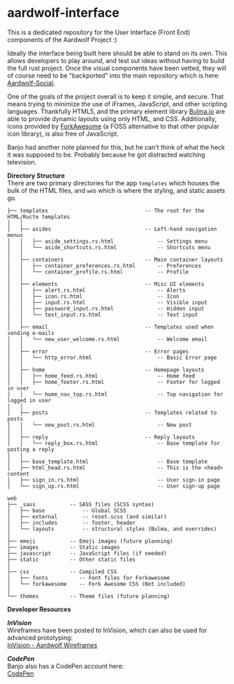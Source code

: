 # aardwolf-interface
This is a dedicated repository for the User Interface (Front End) components of the Aardwolf Project :)

Ideally the interface being built here should be able to stand on its own.  This allows developers to play around, and test out ideas 
without having to build the full rust project.  Once the visual components have been vetted, they will of course need to be "backported" into the main repository
which is here: [Aardwolf-Social](https://gibhub.com/aardwolf-social/aardwolf).
<br />

One of the goals of the project overall is to keep it simple, and secure.  That means trying to minimize the use of iFrames, JavaScript, and other scripting 
languages.  Thankfully HTML5, and the primary element library [Bulma.io](https://bulma.io) are able to provide dynamic layouts using only HTML, and CSS. 
Additionally, icons provided by [ForkAwesome](https://forkawesome.github.io/Fork-Awesome/) (a FOSS alternative to that other popular icon library),
is also free of JavaScript. 
<br />


Banjo had another note planned for this, but he can't think of what the heck it was supposed to be.  Probably because he got distracted watching television.



**Directory Structure**<br />
There are two primary directories for the app `templates` which houses the bulk of the HTML files, and `web` which is where the styling, and static assets go.

```
├── templates                               -- The root for the HTML/Ructe templates
│   │
│   ├── asides                              -- Left-hand navigation menus 
│   │   ├── aside_settings.rs.html              -- Settings menu
│   │   └── aside_shortcuts.rs.html             -- Shortcuts menu
│   │
│   ├── containers                          -- Main container layouts
│   │   ├── container_preferences.rs.html       -- Preferences
│   │   └── container_profile.rs.html           -- Profile 
│   │
│   ├── elements                            -- Misc UI elements
│   │   ├── alert.rs.html                       -- Alerts
│   │   ├── icon.rs.html                        -- Icon
│   │   ├── input.rs.html                       -- Visible input
│   │   ├── password_input.rs.html              -- Hidden input
│   │   └── text_input.rs.html                  -- Text input
│   │
│   ├── email                               -- Templates used when sending e-mails
│   │   └── new_user_welcome.rs.html            -- Welcome email
│   │
│   ├── error                               -- Error pages 
│   │   └── http_error.html                     -- Basic Error page
│   │  
│   ├── home                                -- Homepage layouts
│   │   ├── home_feed.rs.html                   -- Home feed
│   │   ├── home_footer.rs.html                 -- Footer for logged in user
│   │   └── home_nav_top.rs.html                -- Top navigation for logged in user
│   │
│   ├── posts                               -- Templates related to posts
│   │   └── new_post.rs.html                    -- New post
│   │
│   ├── reply                               -- Reply layouts
│   │   └── reply_box.rs.html                   -- Base template for posting a reply 
│   │
│   ├── base_template.html                      -- Base template
│   ├── html_head.rs.html                       -- This is the <head> content
│   ├── sign_in.rs.html                         -- User sign-in page
│   └── sign_up.rs.html                         -- User sign-up page
```

```
web
├── _sass           -- SASS files (SCSS syntax)
│   ├── base            -- Global SCSS 
│   ├── external        -- reset.scss (and similar)
│   ├── includes        -- footer, header
│   └── layouts         -- structural styles (Bulma, and overrides)
│
├── emoji           -- Emoji images (future planning)
├── images          -- Static images
├── javascript      -- JavaScript files (if needed)
├── static          -- Other static files
│
├── css             -- Compiled CSS
│   ├── fonts          -- Font files for Forkawesome
│   └── forkawesome    -- Fork Awesome CSS (Not included)
│
└── themes          -- Theme files (future planning)
```  

**Developer Resources**

***InVision***<br />
Wireframes have been posted to InVision, which can also be used for advanced prototyping:<br />
[InVision - Aardwolf Wireframes](https://invis.io/H3OTASXPMSY)

***CodePen***<br />
Banjo also has a CodePen account here: <br />
[CodePen](https://codepen.io/BanjoFox/)
